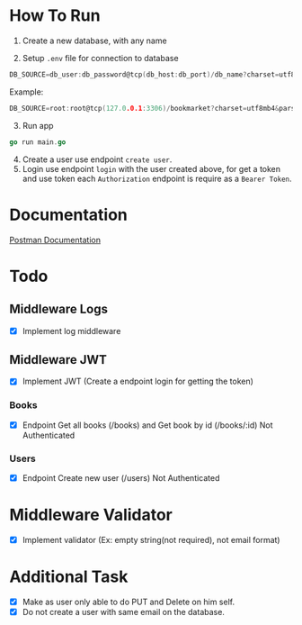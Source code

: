 # How To Run
1. Create a new database, with any name

2. Setup `.env` file for connection to database
```go
DB_SOURCE=db_user:db_password@tcp(db_host:db_port)/db_name?charset=utf8mb4&parseTime=True&loc=Local
```
Example:
```go
DB_SOURCE=root:root@tcp(127.0.0.1:3306)/bookmarket?charset=utf8mb4&parseTime=True&loc=Local
```

3. Run app
```go
go run main.go
```

4. Create a user use endpoint `create user`.
5. Login use endpoint `login` with the user created above, for get a token and use token each `Authorization` endpoint is require as a `Bearer Token`.

# Documentation
[Postman Documentation](https://documenter.getpostman.com/view/12132212/2s7YfLfaXg)

# Todo
## Middleware Logs
- [x] Implement log middleware

## Middleware JWT
- [x] Implement JWT (Create a endpoint login for getting the token)

### Books
- [x] Endpoint Get all books (/books) and Get book by id (/books/:id) Not Authenticated

### Users
- [x] Endpoint Create new user (/users) Not Authenticated

# Middleware Validator
- [x] Implement validator (Ex: empty string(not required), not email format)

# Additional Task
- [x] Make as user only able to do PUT and Delete on him self.
- [x] Do not create a user with same email on the database.

